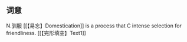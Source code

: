## 词意
N.驯服
[[【易忘】Domestication]] is a process that C intense selection for friendliness. [[【完形填空】Text1]]

